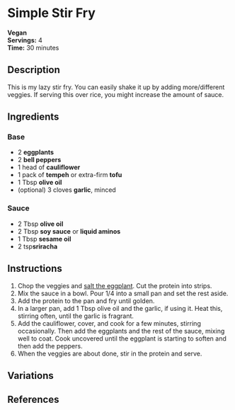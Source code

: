 # Simple Stir Fry

**Vegan**  
**Servings:** 4  
**Time:** 30 minutes

## Description

This is my lazy stir fry. You can easily shake it up by adding more/different veggies. If serving this over rice, you might increase the amount of sauce.

## Ingredients

### Base

- 2 **eggplants**
- 2 **bell peppers**
- 1 head of **cauliflower**
- 1 pack of **tempeh** or extra-firm **tofu**
- 1 Tbsp **olive oil**
- (optional) 3 cloves **garlic**, minced

### Sauce

- 2 Tbsp **olive oil**
- 2 Tbsp **soy sauce** or **liquid aminos**
- 1 Tbsp **sesame oil**
- 2 tsp**sriracha**

## Instructions

1. Chop the veggies and [salt the eggplant](../README.md#Salting%20Eggplant). Cut the protein into strips.
2. Mix the sauce in a bowl. Pour 1/4 into a small pan and set the rest aside.
3. Add the protein to the pan and fry until golden.
4. In a larger pan, add 1 Tbsp olive oil and the garlic, if using it. Heat this, stirring often, until the garlic is fragrant.
5. Add the cauliflower, cover, and cook for a few minutes, stirring occasionally. Then add the eggplants and the rest of the sauce, mixing well to coat. Cook uncovered until the eggplant is starting to soften and then add the peppers.
6. When the veggies are about done, stir in the protein and serve.

## Variations

## References